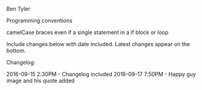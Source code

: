 Ben
Tyler

Programming conventions

camelCase
braces even if a single statement in a if block or loop

Include changes below with date included. Latest changes appear on the bottom.

Changelog:

2016-09-15 2:30PM - Changelog included
2016-09-17 7:50PM - Happy guy image and his quote added